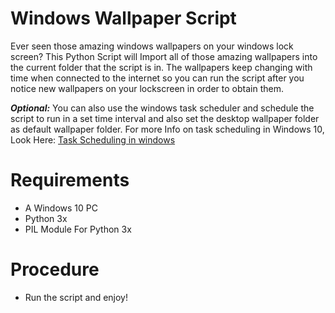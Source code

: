 # Windows Wallpaper Script
Ever seen those amazing windows wallpapers on your windows lock screen? This Python Script will Import all of those amazing wallpapers into the current folder that the script is in.
The wallpapers keep changing with time when connected to the internet so you can run the script after you notice new wallpapers on your lockscreen in order to obtain them.

***Optional:*** You can also use the windows task scheduler and schedule
the script to run in a set time interval and also set the desktop wallpaper folder as default wallpaper folder. For more Info on task scheduling in Windows 10, 
Look Here: [Task Scheduling in windows](https://www.digitalcitizen.life/how-create-task-basic-task-wizard)

# Requirements
 * A Windows 10 PC
 * Python 3x
 * PIL Module For Python 3x

# Procedure
 * Run the script and enjoy!
